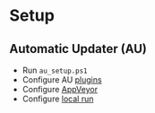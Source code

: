 # Setup

## Automatic Updater (AU)

* Run `au_setup.ps1`
* Configure AU [plugins](https://github.com/majkinetor/au/blob/master/Plugins.md)
* Configure [AppVeyor](https://github.com/majkinetor/au/wiki/AppVeyor)
* Configure [local run](https://github.com/majkinetor/au/wiki#local-run)
